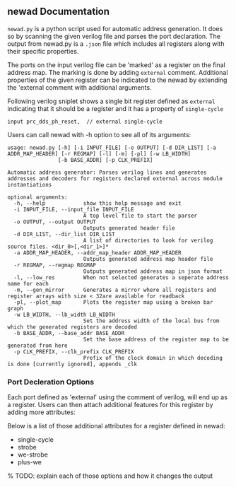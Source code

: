 ## newad Documentation

`newad.py` is a python script used for automatic address generation. It does so by scanning the given verilog file and parses the port declaration. The output from newad.py is a `.json` file which includes all registers along with their specific properties.

The ports on the input verilog file can be 'marked' as a register on the final address map. The marking is done by adding `external` comment. Additional properties of the given register can be indicated to the newad by extending the 'external comment with additional arguments. 

Following verilog sniplet shows a single bit register defined as `external` indicating that it should be a register and it has a property of `single-cycle`

```
input prc_dds_ph_reset,  // external single-cycle
```


Users can call newad with -h option to see all of its arguments: 

```
usage: newad.py [-h] [-i INPUT_FILE] [-o OUTPUT] [-d DIR_LIST] [-a ADDR_MAP_HEADER] [-r REGMAP] [-l] [-m] [-pl] [-w LB_WIDTH]
                [-b BASE_ADDR] [-p CLK_PREFIX]

Automatic address generator: Parses verilog lines and generates addresses and decoders for registers declared external across module
instantiations

optional arguments:
  -h, --help            show this help message and exit
  -i INPUT_FILE, --input_file INPUT_FILE
                        A top level file to start the parser
  -o OUTPUT, --output OUTPUT
                        Outputs generated header file
  -d DIR_LIST, --dir_list DIR_LIST
                        A list of directories to look for verilog source files. <dir_0>[,<dir_1>]*
  -a ADDR_MAP_HEADER, --addr_map_header ADDR_MAP_HEADER
                        Outputs generated address map header file
  -r REGMAP, --regmap REGMAP
                        Outputs generated address map in json format
  -l, --low_res         When not selected generates a seperate address name for each
  -m, --gen_mirror      Generates a mirror where all registers and register arrays with size < 32are available for readback
  -pl, --plot_map       Plots the register map using a broken bar graph
  -w LB_WIDTH, --lb_width LB_WIDTH
                        Set the address width of the local bus from which the generated registers are decoded
  -b BASE_ADDR, --base_addr BASE_ADDR
                        Set the base address of the register map to be generated from here
  -p CLK_PREFIX, --clk_prefix CLK_PREFIX
                        Prefix of the clock domain in which decoding is done [currently ignored], appends _clk

```

### Port Decleration Options

Each port defined as 'external' using the comment of verilog, will end up as a register. Users can then attach additional features for this register by adding more attributes: 

Below is a list of those additional attributes for a register defined in newad: 

* single-cycle
* strobe
* we-strobe
* plus-we

% TODO: explain each of those options and how it changes the output


### 